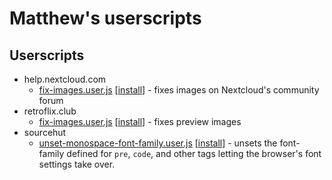 # Matthew's userscripts

## Userscripts

* help.nextcloud.com
  * [fix-images.user.js][help.nextcloud.com.0]
    [[install][help.nextcloud.com.0-install]] - fixes images on
    Nextcloud's community forum
* retroflix.club
  * [fix-images.user.js][retroflix.club.0]
    [[install][retroflix.club.0-install]] - fixes preview images
* sourcehut
  * [unset-monospace-font-family.user.js][sr.ht.0]
    [[install][sr.ht.0-install]] - unsets the font-family defined for
    `pre`, `code`, and other tags letting the browser's font settings
    take over.

[help.nextcloud.com.0]:https://github.com/prplecake/userscripts/blob/master/help.nextcloud.com/fix-images.user.js
[help.nextcloud.com.0-install]:https://github.com/prplecake/userscripts/raw/master/help.nextcloud.com/fix-images.user.js
[retroflix.club.0]:https://github.com/prplecake/userscripts/blob/master/retroflix.club/fix-images.user.js
[retroflix.club.0-install]:https://github.com/prplecake/userscripts/raw/master/retroflix.club/fix-images.user.js
[sr.ht.0]:https://github.com/prplecake/userscripts/blob/master/sourcehut/unset-monospace-font-family.user.js
[sr.ht.0-install]:https://github.com/prplecake/userscripts/raw/master/sourcehut/unset-monospace-font-family.user.js
